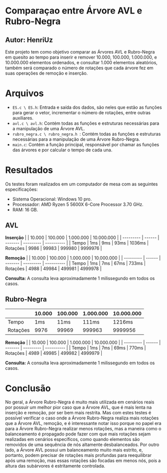 # Comparaçao entre Árvore AVL e Rubro-Negra
## Autor: HenriUz
Este projeto tem como objetivo comparar as Árvores AVL e Rubro-Negra em quesito ao tempo para inserir e remover 10.000, 100.000, 1.000.000, e 10.000.000 elementos ordenados, e consultar 1.000 elementos aleatórios, também será comparado o número de rotações que cada árvore fez em suas operações de remoção e inserção.

# Arquivos
- `ES.c \ ES.h`: Entrada e saída dos dados, são neles que estão as funções para gerar o vetor, incrementar o número de rotações, entre outras auxiliares.
- `avl.c \ avl.h`: Contém todas as funções e estruturas necessárias para a manipulação de uma Árvore AVL.
- `rubro_negra.c \ rubro_negra.h `: Contém todas as funções e estruturas necessárias para a manipulação de uma Árvore Rubro-Negra.
- `main.c`: Contém a função principal, responsável por chamar as funções das árvores e por calcular o tempo de cada una.

# Resultados
Os testes foram realizados em um computador de mesa com as seguintes especificações:
- Sistema Operacional: Windows 10 pro.
- Processador: AMD Ryzen 5 5600X 6-Core Processor 3.70 GHz.
- RAM: 16 GB.

## AVL
**Inserção**
|  | 10.000 | 100.000 | 1.000.000 | 10.000.000 |
| --------- | ------ | ------- | --------- | ---------- |
| Tempo | 1ms | 9ms | 93ms | 1036ms
| Rotações | 9986 | 99983 | 999980 | 9999976 |

**Remoção** 
|  | 10.000 | 100.000 | 1.000.000 | 10.000.000 |
| --------- | ------ | ------- | --------- | ---------- |
| Tempo | 1ms | 7ms | 67ms | 733ms
| Rotações | 4988 | 49984 | 499981 | 4999978 |

**Consulta:**
A consulta leva aproximadamente 1 milissegundo em todos os casos.

## Rubro-Negra
|  | 10.000 | 100.000 | 1.000.000 | 10.000.000 |
| --------- | ------ | ------- | --------- | ---------- |
| Tempo | 1ms | 11ms | 111ms | 1216ms
| Rotações | 9976 | 99969 | 999963 | 9999956 |

**Remoção** 
|  | 10.000 | 100.000 | 1.000.000 | 10.000.000 |
| --------- | ------ | ------- | --------- | ---------- |
| Tempo | 1ms | 7ms | 69ms | 770ms
| Rotações | 4989 | 49985 | 499982 | 4999979 |

**Consulta:**
A consulta leva aproximadamente 1 milissegundo em todos os casos.

# Conclusão

No geral, a Árvore Rubro-Negra é muito mais utilizada em cenários reais por possuir um melhor pior caso que a Árvore AVL, que é mais lenta na inserção e remoção, por ser bem mais restrita. Mas com estes testes é possível verificar o caso onde a Árvore Rubro-Negra realiza mais rotações que a Árvore AVL, remoção, e é interessante notar isso porque no papel era para a Árvore Rubro-Negra realizar menos rotações, mas a maneira como o balanceamento é propagado pode fazer com que mais rotações sejam realizadas em cenários específicos, como quando elementos são removidos de uma sequência de nós altamente desbalanceados. Por outro lado, a Árvore AVL possui um balanceamento muito mais estrito, e, portanto, podem precisar de rotações mais profundas para reequilibrar após uma remoção, mas essas rotações são focadas em menos nós, pois a altura das subárvores é estritamente controlada. 

